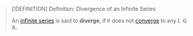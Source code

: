 >[!DEFINITION] Definition: Divergence of an Infinite Series
>
>An [infinite series](../Real%20Series.md) is said to **diverge**, if it does not [converge](Convergence.md) to any $L \in \mathbb{R}$.
>